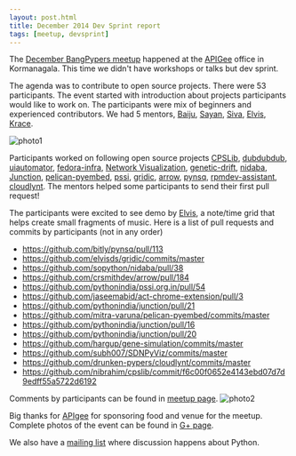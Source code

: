 ```yaml
---
layout: post.html
title: December 2014 Dev Sprint report
tags: [meetup, devsprint]
---
```


The [December BangPypers meetup](http://www.meetup.com/BangPypers/events/160108032/) happened at the [APIGee][] office in Kormanagala. This time we didn't have workshops or talks but dev sprint.

The agenda was to contribute to open source projects. There were 53 participants. The event started with introduction about projects participants would like to work on. The participants were mix of beginners and experienced contributors. We had 5 mentors, [Baiju][], [Sayan][], [Siva][], [Elvis][], [Krace][].

![photo1](https://lh6.googleusercontent.com/-ZlbjX7CSRvs/VJV1qTaCAkI/AAAAAAAAF3U/gdj1owCaAUs/w958-h637-no/DSC00447.JPG)

Participants worked on following open source projects [CPSLib](https://github.com/nibrahim/cpslib), [dubdubdub](https://github.com/klpdotorg/dubdubdub/),
[uiautomator](https://github.com/xiaocong/uiautomator), [fedora-infra](https://github.com/fedora-infra/fmn), [Network Visualization](https://github.com/subh007/SDNPyViz), [genetic-drift](https://github.com/hargup/gene-simulation), [nidaba](https://github.com/sopython/nidaba), [Junction](https://github.com/pythonindia/junction), [pelican-pyembed](https://github.com/mitra-varuna/pelican-pyembed), [pssi](https://github.com/pythonindia/pssi.org.in), [gridic](https://github.com/elvisds/gridic), [arrow](https://github.com/crsmithdev/arrow), [pynsq](https://github.com/bitly/pynsq/), [rpmdev-assistant](https://github.com/rtnpro/rpmdev-assistant), [cloudlynt](https://github.com/drunken-pypers/cloudlynt). The mentors helped some participants to send their first pull request!

The participants were excited to see demo by [Elvis][], a note/time grid that helps create small fragments of music.
Here is a list of pull requests and commits by participants (not in any order)

- https://github.com/bitly/pynsq/pull/113
- https://github.com/elvisds/gridic/commits/master
- https://github.com/sopython/nidaba/pull/38
- https://github.com/crsmithdev/arrow/pull/184
- https://github.com/pythonindia/pssi.org.in/pull/54
- https://github.com/jaseemabid/act-chrome-extension/pull/3
- https://github.com/pythonindia/junction/pull/21
- https://github.com/mitra-varuna/pelican-pyembed/commits/master
- https://github.com/pythonindia/junction/pull/16
- https://github.com/pythonindia/junction/pull/20
- https://github.com/hargup/gene-simulation/commits/master
- https://github.com/subh007/SDNPyViz/commits/master
- https://github.com/drunken-pypers/cloudlynt/commits/master
- https://github.com/nibrahim/cpslib/commit/f6c00f0652e4143ebd07d7d9edff55a5722d6192

Comments by participants can be found in [meetup page](http://www.meetup.com/BangPypers/events/160108032/).
![photo2](https://lh5.googleusercontent.com/-yhaxNp1BaHM/VJV4h-HHEeI/AAAAAAAAF40/Yt3VPvhluso/w958-h637-no/DSC00457.JPG)

Big thanks for [APIgee][] for sponsoring food and venue for the meetup. Complete photos of the event can be found in [G+ page](https://plus.google.com/photos/112420258095319874956/albums/6094906363431148209).

We also have a [mailing list](https://mail.python.org/mailman/listinfo/bangpypers) where discussion happens about Python.

[Sayan]: https://twitter.com/chowdhury_sayan
[Krace]: https://twitter.com/kracetheking
[Baiju]: http://muthukadan.net/
[Elvis]: https://github.com/elvisds
[Siva]: https://github.com/sivaa
[APIGee]: http://apigee.com/about/
